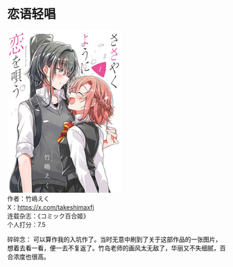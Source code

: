 # 恋语轻唱
![alt text](love_song_like_drizzle.jpg)<br>
作者：竹嶋えく<br>
X：https://x.com/takeshimaxfj<br>
连载杂志：《コミック百合姬》<br>
个人打分：7.5<br>

碎碎念：
<span style="font-family:'仿宋'; color:black;">可以算作我的入坑作了。当时无意中刷到了关于这部作品的一张图片，想着去看一看，便一去不复返了。竹岛老师的画风太无敌了，华丽又不失细腻，百合浓度也很高。</span><br>